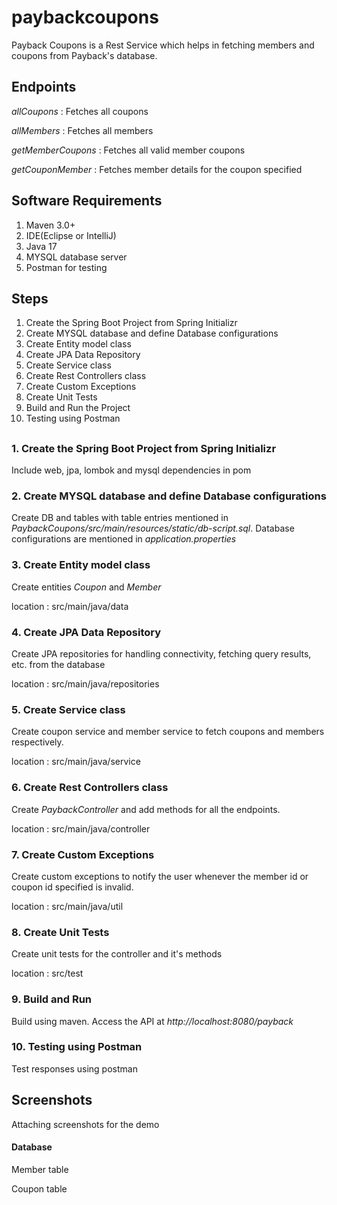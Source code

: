 # paybackcoupons
Payback Coupons is a Rest Service which helps in fetching members and coupons from Payback's database.

## Endpoints
_allCoupons_ : Fetches all coupons

_allMembers_ : Fetches all members

_getMemberCoupons_ : Fetches all valid member coupons

_getCouponMember_ : Fetches member details for the coupon specified

## Software Requirements
1. Maven 3.0+
2. IDE(Eclipse or IntelliJ)
3. Java 17
4. MYSQL database server
5. Postman for testing

## Steps 
1. Create the Spring Boot Project from Spring Initializr
2. Create MYSQL database and define Database configurations
3. Create Entity model class
4. Create JPA Data Repository
5. Create Service class
6. Create Rest Controllers class
7. Create Custom Exceptions
8. Create Unit Tests
9. Build and Run the Project
10. Testing using Postman

##

### 1. Create the Spring Boot Project from Spring Initializr
Include web, jpa, lombok and mysql dependencies in pom

### 2. Create MYSQL database and define Database configurations
Create DB and tables with table entries mentioned in _PaybackCoupons/src/main/resources/static/db-script.sql_.
Database configurations are mentioned in _application.properties_

### 3. Create Entity model class
Create entities _Coupon_ and _Member_

location : src/main/java/data

### 4. Create JPA Data Repository
Create JPA repositories for handling connectivity, fetching query results, etc. from the database

location : src/main/java/repositories

### 5. Create Service class
Create coupon service and member service to fetch coupons and members respectively.

location : src/main/java/service

### 6. Create Rest Controllers class
Create _PaybackController_ and add methods for all the endpoints.

location : src/main/java/controller

### 7. Create Custom Exceptions
Create custom exceptions to notify the user whenever the member id or coupon id specified is invalid.

location : src/main/java/util

### 8. Create Unit Tests
Create unit tests for the controller and it's methods

location : src/test

### 9. Build and Run
Build using maven. Access the API at _http://localhost:8080/payback_

### 10. Testing using Postman
Test responses using postman

## Screenshots
Attaching screenshots for the demo

#### Database
Member table

Coupon table
